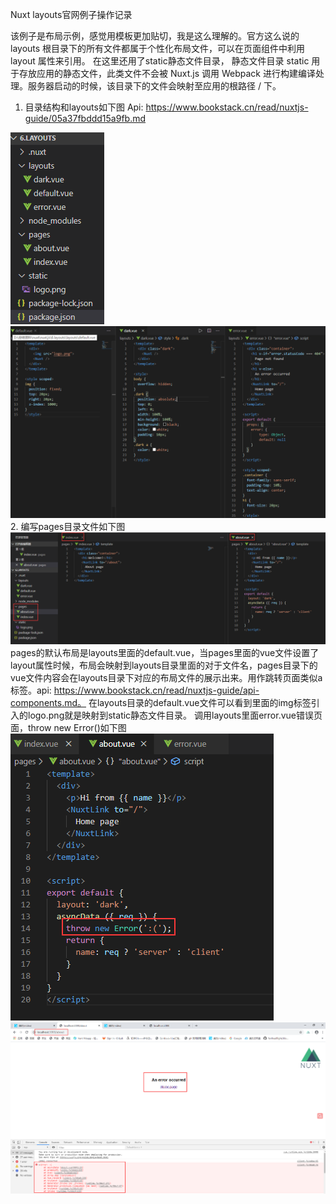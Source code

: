 Nuxt layouts官网例子操作记录

该例子是布局示例，感觉用模板更加贴切，我是这么理解的。官方这么说的
layouts 根目录下的所有文件都属于个性化布局文件，可以在页面组件中利用 layout 属性来引用。
在这里还用了static静态文件目录，
静态文件目录 static 用于存放应用的静态文件，此类文件不会被 Nuxt.js 调用 Webpack 进行构建编译处理。服务器启动的时候，该目录下的文件会映射至应用的根路径 / 下。
1.	目录结构和layouts如下图
Api: https://www.bookstack.cn/read/nuxtjs-guide/05a37fbddd15a9fb.md

![](assets/6.layouts-e70a6911.png)![](assets/6.layouts-350b307d.png)
2.  编写pages目录文件如下图
![](assets/6.layouts-281ef0cc.png)
pages的默认布局是layouts里面的default.vue，当pages里面的vue文件设置了layout属性时候，布局会映射到layouts目录里面的对于文件名，pages目录下的vue文件内容会在layouts目录下对应的布局文件的<nuxt />展示出来。<nuxt-link></nuxt-link>用作跳转页面类似a标签。api: https://www.bookstack.cn/read/nuxtjs-guide/api-components.md。
在layouts目录的default.vue文件可以看到里面的img标签引入的logo.png就是映射到static静态文件目录。
调用layouts里面error.vue错误页面，throw new Error()如下图
![](assets/6.layouts-1f42db25.png)![](assets/6.layouts-bd597327.png)
